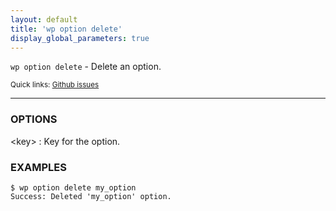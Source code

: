 ```yaml
---
layout: default
title: 'wp option delete'
display_global_parameters: true
---
```


`wp option delete` - Delete an option.

<small>Quick links: <a href="https://github.com/wp-cli/wp-cli/issues?q=is%3Aopen+label%3Acommand%3Aoption-delete+sort%3Aupdated-desc">Github issues</a></small>

<hr />

### OPTIONS

&lt;key&gt;
: Key for the option.

### EXAMPLES

    $ wp option delete my_option
    Success: Deleted 'my_option' option.



